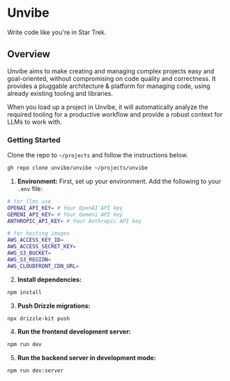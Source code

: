 # Unvibe

Write code like you're in Star Trek.

## Overview

Unvibe aims to make creating and managing complex projects easy and goal-oriented, without compromising on code quality and correctness.
It provides a pluggable architecture & platform for managing code, using already existing tooling and libraries.

When you load up a project in Unvibe, it will automatically analyze the required tooling for a productive workflow and provide a robust context for LLMs to work with.

### Getting Started

Clone the repo to `~/projects` and follow the instructions below.

```bash
gh repo clone unvibe/unvibe ~/projects/unvibe
```

1. **Environment:** First, set up your environment. Add the following to your `.env` file:

```sh
# for llms use
OPENAI_API_KEY= # Your OpenAI API key
GEMENI_API_KEY= # Your Gemeni API key
ANTHROPIC_API_KEY= # Your Anthropic API key

# for hosting images
AWS_ACCESS_KEY_ID=
AWS_ACCESS_SECRET_KEY=
AWS_S3_BUCKET=
AWS_S3_REGION=
AWS_CLOUDFRONT_CDN_URL=
```

2. **Install dependencies:**

```bash
npm install
```

3. **Push Drizzle migrations:**

```bash
npx drizzle-kit push
```

4. **Run the frontend development server:**

```bash
npm run dev
```

5. **Run the backend server in development mode:**

```bash
npm run dev:server
```
